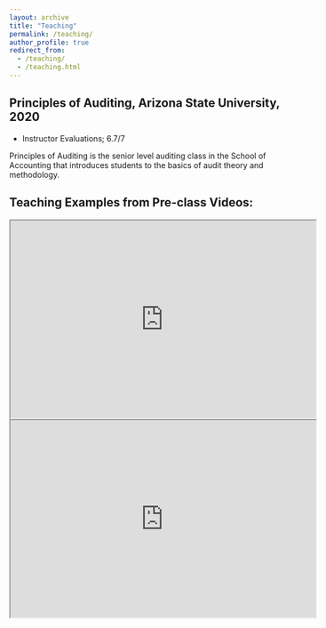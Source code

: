 ```yaml
---
layout: archive
title: "Teaching"
permalink: /teaching/
author_profile: true
redirect_from:
  - /teaching/
  - /teaching.html
---
```


Principles of Auditing, Arizona State University, 2020
-----
* Instructor Evaluations; 6.7/7

Principles of Auditing is the senior level auditing class in the School of Accounting that introduces students to the basics of audit theory and methodology.

Teaching Examples from Pre-class Videos:
-----
<iframe width="550" height="355" src="https://player.mediaamp.io/p/U8-EDC/Z10ANGjRH9T0/embed/select/media/M5mOqm28k9Dt?form=html" allowfullscreen></iframe>

<iframe width="550" height="355" src="https://player.mediaamp.io/p/U8-EDC/Z10ANGjRH9T0/embed/select/media/dsLxWL487PPJ?form=html" allowfullscreen></iframe>
